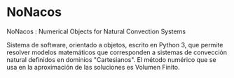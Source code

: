 # NoNacos
NoNacos : Numerical Objects for Natural Convection Systems

Sistema de software, orientado a objetos, escrito en Python 3, que permite resolver 
modelos matemáticos que corresponden a sistemas de convección natural definidos en
dominios "Cartesianos". El método numérico que se usa en la aproximación de las 
soluciones es Volumen Finito. 
